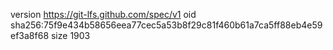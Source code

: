 version https://git-lfs.github.com/spec/v1
oid sha256:75f9e434b58656eea77cec5a53b8f29c81f460b61a7ca5ff88eb4e59ef3a8f68
size 1903
